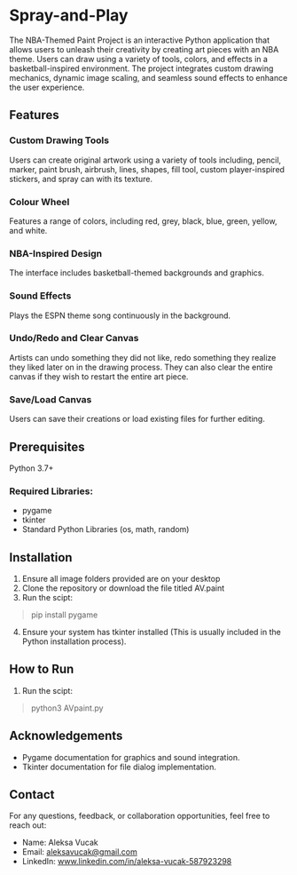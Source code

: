 # Spray-and-Play
The NBA-Themed Paint Project is an interactive Python application that allows users to unleash their creativity by creating art pieces with an NBA theme. Users can draw using a variety of tools, colors, and effects in a basketball-inspired environment. The project integrates custom drawing mechanics, dynamic image scaling, and seamless sound effects to enhance the user experience.

## Features
### Custom Drawing Tools
Users can create original artwork using a variety of tools including, pencil, marker, paint brush, airbrush, lines, shapes, fill tool, custom player-inspired stickers, and spray can with its texture.
### Colour Wheel
Features a range of colors, including red, grey, black, blue, green, yellow, and white.
### NBA-Inspired Design
The interface includes basketball-themed backgrounds and graphics.
### Sound Effects
Plays the ESPN theme song continuously in the background.
### Undo/Redo and Clear Canvas
Artists can undo something they did not like, redo something they realize they liked later on in the drawing process. They can also clear the entire canvas if they wish to restart the entire art piece.
### Save/Load Canvas
Users can save their creations or load existing files for further editing.

## Prerequisites 
Python 3.7+
### Required Libraries:
- pygame
- tkinter
- Standard Python Libraries (os, math, random)

## Installation
1) Ensure all image folders provided are on your desktop
2) Clone the repository or download the file titled AV.paint
3) Run the scipt:
> pip install pygame
4) Ensure your system has tkinter installed (This is usually included in the Python installation process).

## How to Run
1) Run the scipt:
> python3 AVpaint.py

## Acknowledgements
- Pygame documentation for graphics and sound integration.
- Tkinter documentation for file dialog implementation.

## Contact
For any questions, feedback, or collaboration opportunities, feel free to reach out:
- Name: Aleksa Vucak
- Email: aleksavucak@gmail.com
- LinkedIn: www.linkedin.com/in/aleksa-vucak-587923298

